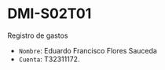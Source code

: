 # DMI-S02T01

Registro de gastos

- `Nombre`: Eduardo Francisco Flores Sauceda
- `Cuenta`: T32311172.
